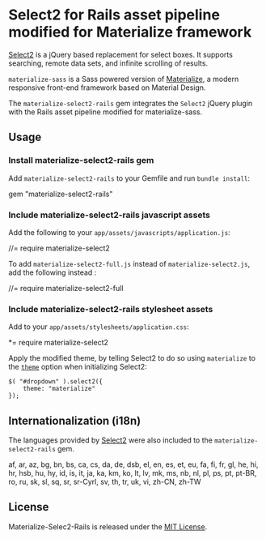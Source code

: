 # Select2 for Rails asset pipeline modified for Materialize framework

[Select2](https://github.com/select2/select2) is a jQuery based replacement for select boxes. It supports searching, remote data sets, and infinite scrolling of results.

`materialize-sass` is a Sass powered version of [Materialize](http://materializecss.com), a modern responsive front-end framework based on Material Design.

The `materialize-select2-rails` gem integrates the `Select2` jQuery plugin with the Rails asset pipeline modified for materialize-sass.

## Usage

### Install materialize-select2-rails gem

Add `materialize-select2-rails` to your Gemfile and run `bundle install`:

  gem "materialize-select2-rails"

### Include materialize-select2-rails javascript assets

Add the following to your `app/assets/javascripts/application.js`:

  //= require materialize-select2

To add `materialize-select2-full.js` instead of `materialize-select2.js`, add the following instead :

  //= require materialize-select2-full

### Include materialize-select2-rails stylesheet assets

Add to your `app/assets/stylesheets/application.css`:

  *= require materialize-select2

Apply the modified theme, by telling Select2 to do so using `materialize` to the [`theme`](https://select2.github.io/examples.html#themes) option when initializing Select2:

    $( "#dropdown" ).select2({
        theme: "materialize"
    });

## Internationalization (i18n)

The languages provided by
[Select2](https://github.com/select2/select2/tree/develop/src/js/select2/i18n) were also included to the `materialize-select2-rails` gem.

af, ar, az, bg, bn, bs, ca, cs, da, de, dsb, el, en, es, et, eu, fa, fi, fr, gl, he, hi, hr, hsb, hu, hy, id, is, it, ja, ka, km, ko, lt, lv, mk, ms, nb, nl, pl, ps, pt, pt-BR, ro, ru, sk, sl, sq, sr, sr-Cyrl, sv, th, tr, uk, vi, zh-CN, zh-TW

## License

Materialize-Selec2-Rails is released under the [MIT License](http://www.opensource.org/licenses/MIT).